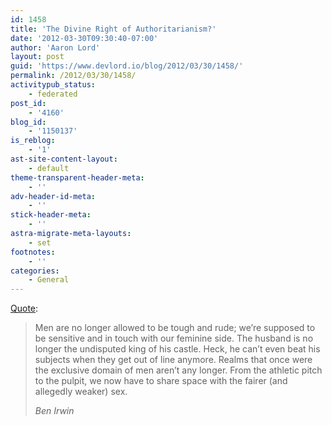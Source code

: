 ```yaml
---
id: 1458
title: 'The Divine Right of Authoritarianism?'
date: '2012-03-30T09:30:40-07:00'
author: 'Aaron Lord'
layout: post
guid: 'https://www.devlord.io/blog/2012/03/30/1458/'
permalink: /2012/03/30/1458/
activitypub_status:
    - federated
post_id:
    - '4160'
blog_id:
    - '1150137'
is_reblog:
    - '1'
ast-site-content-layout:
    - default
theme-transparent-header-meta:
    - ''
adv-header-id-meta:
    - ''
stick-header-meta:
    - ''
astra-migrate-meta-layouts:
    - set
footnotes:
    - ''
categories:
    - General
---
```


<!-- wp:paragraph -->
<p><a href="https://benirwin.blog/2012/03/20/authoritarianism-in-the-church-divine-right-or-coping-mechanism/" title="">Quote</a>:</p>
<!-- /wp:paragraph -->

<!-- wp:quote -->
<blockquote class="wp-block-quote"><!-- wp:paragraph -->
<p>Men are no longer allowed to be tough and rude; we’re supposed to be sensitive and in touch with our feminine side. The husband is no longer the undisputed king of his castle. Heck, he can’t even beat his subjects when they get out of line anymore. Realms that once were the exclusive domain of men aren’t any longer. From the athletic pitch to the pulpit, we now have to share space with the fairer (and allegedly weaker) sex.</p>
<!-- /wp:paragraph --><cite>Ben Irwin</cite></blockquote>
<!-- /wp:quote -->